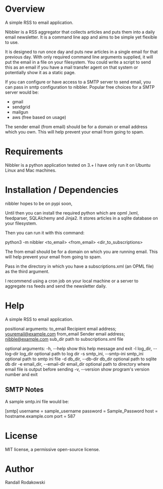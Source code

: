 # Overview

A simple RSS to email application.

Nibbler is a RSS aggregator that collects articles and puts them into a daily email newsletter. It is a command line app and aims to be simple yet flexible to use.

It is designed to run once day and puts new articles in a single email for that previous day. With only required command line arguments supplied, it will put the email in a file on your filesystem. You could write a script to send this as an email if you have a mail transfer agent on that system or potentially show it as a static page. 

If you can configure or have access to a SMTP server to send email, you can pass in smtp configuration to nibbler. Popular free choices for a SMTP server would be:

- gmail
- sendgrid
- mailgun
- aws (free based on usage)

The sender email (from email) should be for a domain or email address which you own. This will help prevent your email from going to spam.

# Requirements

Nibbler is a python application tested on 3.+
I have only run it on Ubuntu Linux and Mac machines.

# Installation / Dependencies

nibbler hopes to be on pypi soon, 

Until then you can install the required python which are opml ,lxml, feedparser, SQLAlchemy and Jinja2. It stores articles in a sqlite database on your filesystem. 

Then you can run it with this command:

python3 -m nibbler <to_email> <from_email> <dir_to_subscriptions>

The from email should be for a domain on which you are running email. This will help prevent your email from going to spam.

Pass in the directory in which you have a subscriptions.xml (an OPML file) as the third argument.

I recommend using a cron job on your local machine or a server to aggregate rss feeds and send the newsletter daily.

# Help

A simple RSS to email application.

positional arguments:
  to_email              Recipient email address; youremail@example.com
  from_email            Sender email address; nibble@example.com
  sub_dir               path to subscriptions.xml file

optional arguments:
  -h, --help            show this help message and exit
  -l log_dir, --log-dir log_dir
                        optional path to log dir
  -s smtp_ini, --smtp-ini smtp_ini
                        optional path to smtp ini file
  -d db_dir, --db-dir db_dir
                        optional path to sqlite db dir
  -e email_dir, --email-dir email_dir
                        optional path to directory where email file is output before sending
  -v, --version         show program's version number and exit

## SMTP Notes

A sample smtp.ini file would be:

[smtp]
username = sample_username
password = Sample_Password
host = hostname.example.com
port = 587

# License

MIT license, a permissive open-source license.

# Author

Randall Rodakowski
